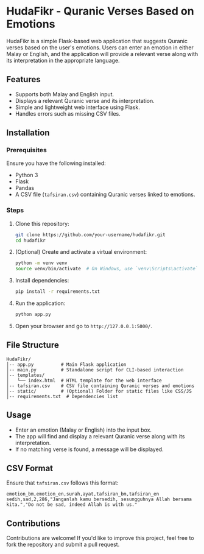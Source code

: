 # HudaFikr - Quranic Verses Based on Emotions

HudaFikr is a simple Flask-based web application that suggests Quranic verses based on the user's emotions. Users can enter an emotion in either Malay or English, and the application will provide a relevant verse along with its interpretation in the appropriate language.

## Features
- Supports both Malay and English input.
- Displays a relevant Quranic verse and its interpretation.
- Simple and lightweight web interface using Flask.
- Handles errors such as missing CSV files.

## Installation
### Prerequisites
Ensure you have the following installed:
- Python 3
- Flask
- Pandas
- A CSV file (`tafsiran.csv`) containing Quranic verses linked to emotions.

### Steps
1. Clone this repository:
   ```bash
   git clone https://github.com/your-username/hudafikr.git
   cd hudafikr
   ```
2. (Optional) Create and activate a virtual environment:
   ```bash
   python -m venv venv
   source venv/bin/activate  # On Windows, use `venv\Scripts\activate`
   ```
3. Install dependencies:
   ```bash
   pip install -r requirements.txt
   ```
4. Run the application:
   ```bash
   python app.py
   ```
5. Open your browser and go to `http://127.0.0.1:5000/`.

## File Structure
```
HudaFikr/
│-- app.py          # Main Flask application
│-- main.py         # Standalone script for CLI-based interaction
│-- templates/
│   └── index.html  # HTML template for the web interface
│-- tafsiran.csv    # CSV file containing Quranic verses and emotions
│-- static/         # (Optional) Folder for static files like CSS/JS
│-- requirements.txt  # Dependencies list
```

## Usage
- Enter an emotion (Malay or English) into the input box.
- The app will find and display a relevant Quranic verse along with its interpretation.
- If no matching verse is found, a message will be displayed.

## CSV Format
Ensure that `tafsiran.csv` follows this format:
```
emotion_bm,emotion_en,surah,ayat,tafsiran_bm,tafsiran_en
sedih,sad,2,286,"Janganlah kamu bersedih, sesungguhnya Allah bersama kita.","Do not be sad, indeed Allah is with us."
```

## Contributions
Contributions are welcome! If you'd like to improve this project, feel free to fork the repository and submit a pull request.
